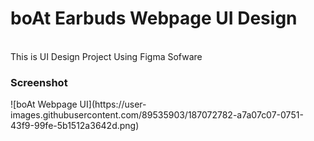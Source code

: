 # boAt Earbuds Webpage UI Design
</br>
This is UI Design Project Using Figma Sofware
</br>
<h3>Screenshot</h3>
![boAt Webpage UI](https://user-images.githubusercontent.com/89535903/187072782-a7a07c07-0751-43f9-99fe-5b1512a3642d.png)
